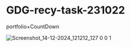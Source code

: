 # GDG-recy-task-231022
portfolio+CountDown 

![Screenshot_14-12-2024_121212_127 0 0 1](https://github.com/user-attachments/assets/c83f554b-7939-4f4b-bbbb-7198fde8b3e7)
